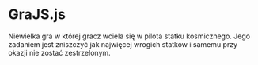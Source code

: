# GraJS.js
Niewielka gra w której gracz wciela się w pilota statku kosmicznego. Jego zadaniem jest zniszczyć jak najwięcej wrogich statków i samemu przy okazji nie zostać zestrzelonym.

